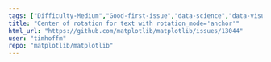 ```yaml
---
tags: ["Difficulty-Medium","Good-first-issue","data-science","data-visualization","gtk","keep","matplotlib","plotting","python","qt","tk","topic-text","wx"]
title: "Center of rotation for text with rotation_mode='anchor'"
html_url: "https://github.com/matplotlib/matplotlib/issues/13044"
user: "timhoffm"
repo: "matplotlib/matplotlib"
---
```



